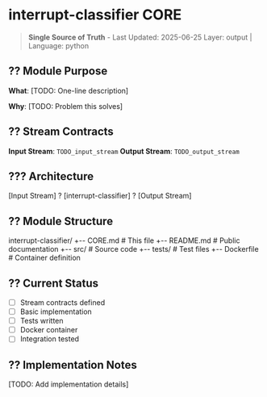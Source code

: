 # interrupt-classifier CORE

> **Single Source of Truth** - Last Updated: 2025-06-25
> Layer: output | Language: python

## ?? Module Purpose

**What**: [TODO: One-line description]

**Why**: [TODO: Problem this solves]

## ?? Stream Contracts

**Input Stream**: `TODO_input_stream`
**Output Stream**: `TODO_output_stream`

## ??? Architecture

[Input Stream] ? [interrupt-classifier] ? [Output Stream]

## ?? Module Structure

interrupt-classifier/
+-- CORE.md          # This file
+-- README.md        # Public documentation
+-- src/             # Source code
+-- tests/           # Test files
+-- Dockerfile       # Container definition

## ?? Current Status

- [ ] Stream contracts defined
- [ ] Basic implementation
- [ ] Tests written
- [ ] Docker container
- [ ] Integration tested

## ?? Implementation Notes

[TODO: Add implementation details]
